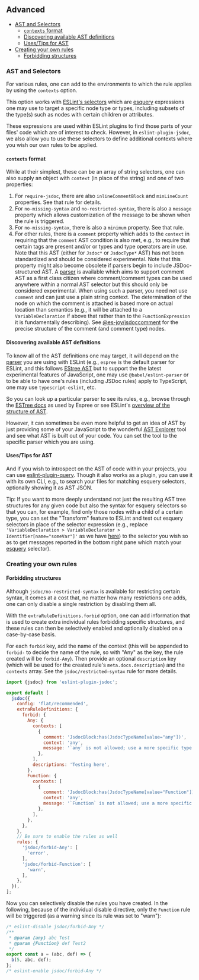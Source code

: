 <a name="user-content-advanced"></a>
<a name="advanced"></a>
## Advanced

* [AST and Selectors](#user-content-advanced-ast-and-selectors)
    * [`contexts` format](#user-content-advanced-ast-and-selectors-contexts-format)
    * [Discovering available AST definitions](#user-content-advanced-ast-and-selectors-discovering-available-ast-definitions)
    * [Uses/Tips for AST](#user-content-advanced-ast-and-selectors-uses-tips-for-ast)
* [Creating your own rules](#user-content-advanced-creating-your-own-rules)
    * [Forbidding structures](#user-content-advanced-creating-your-own-rules-forbidding-structures)


<a name="user-content-advanced-ast-and-selectors"></a>
<a name="advanced-ast-and-selectors"></a>
### AST and Selectors

For various rules, one can add to the environments to which the rule applies
by using the `contexts` option.

This option works with [ESLint's selectors](https://eslint.org/docs/developer-guide/selectors) which are [esquery](https://github.com/estools/esquery/#readme)
expressions one may use to target a specific node type or types, including
subsets of the type(s) such as nodes with certain children or attributes.

These expressions are used within ESLint plugins to find those parts of
your files' code which are of interest to check. However, in
`eslint-plugin-jsdoc`, we also allow you to use these selectors to define
additional contexts where you wish our own rules to be applied.

<a name="user-content-advanced-ast-and-selectors-contexts-format"></a>
<a name="advanced-ast-and-selectors-contexts-format"></a>
#### <code>contexts</code> format

While at their simplest, these can be an array of string selectors, one can
also supply an object with `context` (in place of the string) and one of two
properties:

1. For `require-jsdoc`, there are also `inlineCommentBlock` and
    `minLineCount` properties. See that rule for details.
1. For `no-missing-syntax` and `no-restricted-syntax`, there is also a
    `message` property which allows customization of the message to be shown
    when the rule is triggered.
1. For `no-missing-syntax`, there is also a `minimum` property. See that rule.
1. For other rules, there is a `comment` property which adds to the `context`
    in requiring that the `comment` AST condition is also met, e.g., to
    require that certain tags are present and/or or types and type operators
    are in use. Note that this AST (either for `Jsdoc*` or `JsdocType*` AST)
    has not been standardized and should be considered experimental.
    Note that this property might also become obsolete if parsers begin to
    include JSDoc-structured AST. A
    [parser](https://github.com/brettz9/jsdoc-eslint-parser/) is available
    which aims to support comment AST as
    a first class citizen where comment/comment types can be used anywhere
    within a normal AST selector but this should only be considered
    experimental. When using such a parser, you need not use `comment` and
    can just use a plain string context. The determination of the node on
    which the comment is attached is based more on actual location than
    semantics (e.g., it will be attached to a `VariableDeclaration` if above
    that rather than to the `FunctionExpression` it is fundamentally
    describing). See
    [@es-joy/jsdoccomment](https://github.com/es-joy/jsdoccomment)
    for the precise structure of the comment (and comment type) nodes.

<a name="user-content-advanced-ast-and-selectors-discovering-available-ast-definitions"></a>
<a name="advanced-ast-and-selectors-discovering-available-ast-definitions"></a>
#### Discovering available AST definitions

To know all of the AST definitions one may target, it will depend on the
[parser](https://eslint.org/docs/user-guide/configuring#specifying-parser)
you are using with ESLint (e.g., `espree` is the default parser for ESLint,
and this follows [EStree AST](https://github.com/estree/estree) but
to support the the latest experimental features of JavaScript, one may use
`@babel/eslint-parser` or to be able to have one's rules (including JSDoc rules)
apply to TypeScript, one may use `typescript-eslint`, etc.

So you can look up a particular parser to see its rules, e.g., browse through
the [ESTree docs](https://github.com/estree/estree) as used by Espree or see
ESLint's [overview of the structure of AST](https://eslint.org/docs/developer-guide/working-with-custom-parsers#the-ast-specification).

However, it can sometimes be even more helpful to get an idea of AST by just
providing some of your JavaScript to the wonderful
[AST Explorer](https://astexplorer.net/) tool and see what AST is built out
of your code. You can set the tool to the specific parser which you are using.

<a name="user-content-advanced-ast-and-selectors-uses-tips-for-ast"></a>
<a name="advanced-ast-and-selectors-uses-tips-for-ast"></a>
#### Uses/Tips for AST

And if you wish to introspect on the AST of code within your projects, you can
use [eslint-plugin-query](https://github.com/brettz9/eslint-plugin-query).
Though it also works as a plugin, you can use it with its own CLI, e.g.,
to search your files for matching esquery selectors, optionally showing
it as AST JSON.

Tip: If you want to more deeply understand not just the resulting AST tree
structures for any given code but also the syntax for esquery selectors so
that you can, for example, find only those nodes with a child of a certain
type, you can set the "Transform" feature to ESLint and test out
esquery selectors in place of the selector expression (e.g., replace
`'VariableDeclaration > VariableDeclarator > Identifier[name="someVar"]'` as
we have
[here](https://astexplorer.net/#/gist/71a93130c19599d6f197bddb29c13a59/latest))
to the selector you wish so as to get messages reported in the bottom right
pane which match your [esquery](https://github.com/estools/esquery/#readme)
selector).

<a name="user-content-advanced-creating-your-own-rules"></a>
<a name="advanced-creating-your-own-rules"></a>
### Creating your own rules

<a name="user-content-advanced-creating-your-own-rules-forbidding-structures"></a>
<a name="advanced-creating-your-own-rules-forbidding-structures"></a>
#### Forbidding structures

Although `jsdoc/no-restricted-syntax` is available for restricting certain syntax,
it comes at a cost that, no matter how many restrictions one adds, one can only
disable a single restriction by disabling them all.

With the `extraRuleDefinitions.forbid` option, one can add information that is used
to create extra individual rules forbidding specific structures, and these rules can
then be selectively enabled and optionally disabled on a case-by-case basis.

For each `forbid` key, add the name of the context (this will be appended to
`forbid-` to decide the name of the rule, so with "Any" as the key, the rule
created will be `forbid-Any`). Then provide an optional `description` key
(which will be used for the created rule's `meta.docs.description`) and the
`contexts` array. See the `jsdoc/restricted-syntax` rule for more details.

```js
import {jsdoc} from 'eslint-plugin-jsdoc';

export default [
  jsdoc({
    config: 'flat/recommended',
    extraRuleDefinitions: {
      forbid: {
        Any: {
          contexts: [
            {
              comment: 'JsdocBlock:has(JsdocTypeName[value="any"])',
              context: 'any',
              message: '`any` is not allowed; use a more specific type',
            },
          ],
          descriptions: 'Testing here',
        },
        Function: {
          contexts: [
            {
              comment: 'JsdocBlock:has(JsdocTypeName[value="Function"])',
              context: 'any',
              message: '`Function` is not allowed; use a more specific type',
            },
          ],
        },
      },
    },
    // Be sure to enable the rules as well
    rules: {
      'jsdoc/forbid-Any': [
        'error',
      ],
      'jsdoc/forbid-Function': [
        'warn',
      ],
    },
  }),
];
```

Now you can selectively disable the rules you have created. In the following,
because of the individual disable directive, only the `Function` rule will be
triggered (as a warning since its rule was set to "warn"):

```js
/* eslint-disable jsdoc/forbid-Any */
/**
 * @param {any} abc Test
 * @param {Function} def Test2
 */
export const a = (abc, def) => {
  b(5, abc, def);
};
/* eslint-enable jsdoc/forbid-Any */
```
